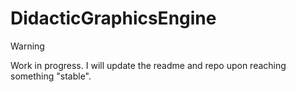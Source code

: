 # DidacticGraphicsEngine

> [!Warning]
> Work in progress. I will update the readme and repo upon reaching something "stable".
